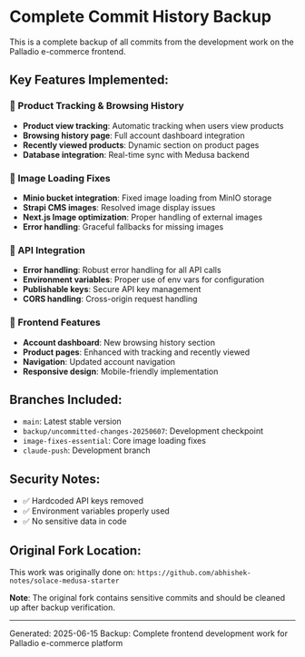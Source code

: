 # Complete Commit History Backup

This is a complete backup of all commits from the development work on the Palladio e-commerce frontend.

## Key Features Implemented:

### 🛒 Product Tracking & Browsing History

- **Product view tracking**: Automatic tracking when users view products
- **Browsing history page**: Full account dashboard integration
- **Recently viewed products**: Dynamic section on product pages
- **Database integration**: Real-time sync with Medusa backend

### 🎨 Image Loading Fixes

- **Minio bucket integration**: Fixed image loading from MinIO storage
- **Strapi CMS images**: Resolved image display issues
- **Next.js Image optimization**: Proper handling of external images
- **Error handling**: Graceful fallbacks for missing images

### 🔌 API Integration

- **Error handling**: Robust error handling for all API calls
- **Environment variables**: Proper use of env vars for configuration
- **Publishable keys**: Secure API key management
- **CORS handling**: Cross-origin request handling

### 📱 Frontend Features

- **Account dashboard**: New browsing history section
- **Product pages**: Enhanced with tracking and recently viewed
- **Navigation**: Updated account navigation
- **Responsive design**: Mobile-friendly implementation

## Branches Included:

- `main`: Latest stable version
- `backup/uncommitted-changes-20250607`: Development checkpoint
- `image-fixes-essential`: Core image loading fixes
- `claude-push`: Development branch

## Security Notes:

- ✅ Hardcoded API keys removed
- ✅ Environment variables properly used
- ✅ No sensitive data in code

## Original Fork Location:

This work was originally done on: `https://github.com/abhishek-notes/solace-medusa-starter`

**Note**: The original fork contains sensitive commits and should be cleaned up after backup verification.

---

Generated: 2025-06-15
Backup: Complete frontend development work for Palladio e-commerce platform
